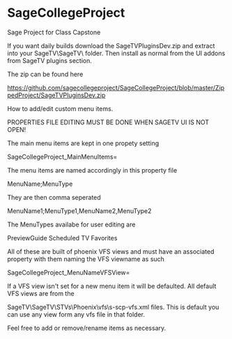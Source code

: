 # SageCollegeProject
Sage Project for Class Capstone

If you want daily builds download the SageTVPluginsDev.zip and extract into your SageTV\SageTV\ folder. Then install as normal from the UI addons from SageTV plugins section.

The zip can be found here

https://github.com/sagecollegeproject/SageCollegeProject/blob/master/ZippedProject/SageTVPluginsDev.zip


How to add/edit custom menu items. 

PROPERTIES FILE EDITING MUST BE DONE WHEN SAGETV UI IS NOT OPEN!

The main menu items are kept in one propety setting

SageCollegeProject_MainMenuItems=

The menu items are named accordingly in this property file 

MenuName;MenuType  

They are then comma seperated

MenuName1;MenuType1,MenuName2,MenuType2

The MenuTypes availabe for user editing are

PreviewGuide
Scheduled
TV
Favorites

All of these are built of phoenix VFS views and must have an associated property with them naming the VFS viewname as such

SageCollegeProject_MenuNameVFSView=

If a VFS view isn't set for a new menu item it will be defaulted. All default VFS views are from the 

SageTV\SageTV\STVs\Phoenix\vfs\s-scp-vfs.xml files. This is default you can use any view form any vfs file in that folder.

Feel free to add or remove/rename items as necessary.


